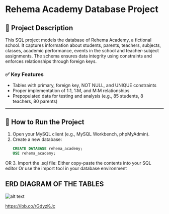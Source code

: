 # Rehema Academy Database Project

## 📘 Project Description

This SQL project models the database of Rehema Academy, a fictional school. It captures information about students, parents, teachers, subjects, classes, academic performance, events in the school and teacher-subject assignments. The schema ensures data integrity using constraints and enforces relationships through foreign keys.

### ✅ Key Features
- Tables with primary, foreign key, NOT NULL, and UNIQUE constraints
- Proper implementation of 1:1, 1:M, and M:M relationships
- Prepopulated data for testing and analysis (e.g., 85 students, 8 teachers, 80 parents)

---

## 🚀 How to Run the Project

1. Open your MySQL client (e.g., MySQL Workbench, phpMyAdmin).
2. Create a new database:
   ```sql
   CREATE DATABASE rehema_academy;
   USE rehema_academy;
 OR 
3. Import the .sql file:
    Either copy-paste the contents into your SQL editor
    Or use the import tool in your database environment

## ERD DIAGRAM OF THE TABLES
![alt text](rehema_academy_erd.png)

https://ibb.co/rGdyzKJc


